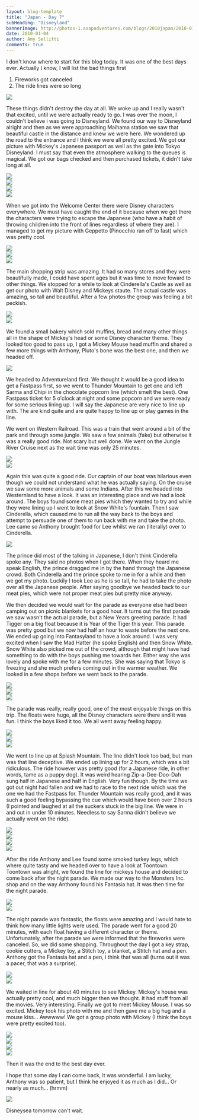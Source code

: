 ```yaml
---
layout: blog-template
title: "Japan - Day 7"
subHeading: "Disneyland"
bannerImage: http://photos-1.asapadventures.com/blogs/2010japan/2010-01-04/DSC_0263.JPG_compressed.JPEG
date: 2010-01-04
author: Amy Sellitti
comments: true
---
```


I don't know where to start for this blog today. It was one of the best days ever. Actually I know, I will list the bad things first

1. Fireworks got canceled
2. The ride lines were so long

<div class="center-image"><img src="http://photos-1.asapadventures.com/blogs/2010japan/2010-01-04/DSC_0238.JPG_compressed.JPEG" /></div>

These things didn't destroy the day at all. We woke up and I really wasn't that excited, until we were actually ready to go. I was over the moon, I couldn't believe i was going to Disneyland. We found our way to Disneyland alright and then as we were approaching Maihama station we saw that beautiful castle in the distance and knew we were here. We wondered up the road to the entrance and I think we were all pretty excited. We got our picture with Mickey's Japanese passport as well as the gate into Tokyo Disneyland. I must say that even the atmosphere walking to the queues is magical. We got our bags checked and then purchased tickets, it didn't take long at all.

<div class="center-image"><img src="http://photos-1.asapadventures.com/blogs/2010japan/2010-01-04/dscf1064.jpg_compressed.JPEG" /></div>
<div class="center-image"><img src="http://photos-1.asapadventures.com/blogs/2010japan/2010-01-04/dscf1070.jpg_compressed.JPEG" /></div>
<div class="center-image"><img src="http://photos-1.asapadventures.com/blogs/2010japan/2010-01-04/dscf1080.jpg_compressed.JPEG" /></div>
<div class="center-image"><img src="http://photos-1.asapadventures.com/blogs/2010japan/2010-01-04/P1040517.JPG_compressed.JPEG" /></div>

When we got into the Welcome Center there were Disney characters everywhere. We must have caught the end of it because when we got there the characters were trying to escape the Japanese (who have a habit of throwing children into the front of lines regardless of where they are). I managed to get my picture with Geppetto (Pinocchio ran off to fast) which was pretty cool.

<div class="center-image"><img src="http://photos-1.asapadventures.com/blogs/2010japan/2010-01-04/dscf1083.jpg_compressed.JPEG" /></div>
<div class="center-image"><img src="http://photos-1.asapadventures.com/blogs/2010japan/2010-01-04/dscf1089.jpg_compressed.JPEG" /></div>
<div class="center-image"><img src="http://photos-1.asapadventures.com/blogs/2010japan/2010-01-04/dscf1085.jpg_compressed.JPEG" /></div>

The main shopping strip was amazing. It had so many stores and they were beautifully made, I could have spent ages but it was time to move foward to other things. We stopped for a while to look at Cinderella's Castle as well as get our photo with Walt Disney and Mickeys staute. The actual castle was amazing, so tall and beautiful. After a few photos the group was feeling a bit peckish.

<div class="center-image"><img src="http://photos-1.asapadventures.com/blogs/2010japan/2010-01-04/img_1743.jpg_compressed.JPEG" /></div>
<div class="center-image"><img src="http://photos-1.asapadventures.com/blogs/2010japan/2010-01-04/img_1747.jpg_compressed.JPEG" /></div>

We found a small bakery which sold muffins, bread and many other things all in the shape of Mickey's head or some Disney character theme. They looked too good to pass up, I got a Mickey Mouse head muffin and shared a few more things with Anthony, Pluto's bone was the best one, and then we headed off.

<div class="center-image"><img src="http://photos-1.asapadventures.com/blogs/2010japan/2010-01-04/dscf1096.jpg_compressed.JPEG" /></div>

We headed to Adventureland first. We thought it would be a good idea to get a Fastpass first, so we went to Thunder Mountain to get one and left Sarma and Chipi in the chocolate popcorn line (which smelt the best). One Fastpass ticket for 5 o'clock at night and some popcorn and we were ready for some serious lining up. I will say the Japanese are very nice to line up with. The are kind quite and are quite happy to line up or play games in the line.

We went on Western Railroad. This was a train that went around a bit of the park and through some jungle. We saw a few animals (fake) but otherwise it was a really good ride. Not scary but well done. We went on the Jungle River Cruise next as the wait time was only 25 minutes.

<div class="center-image"><img src="http://photos-1.asapadventures.com/blogs/2010japan/2010-01-04/img_1769.jpg_compressed.JPEG" /></div>
<div class="center-image"><img src="http://photos-1.asapadventures.com/blogs/2010japan/2010-01-04/img_1777.jpg_compressed.JPEG" /></div>

Again this was quite a good ride. Our captain of our boat was hilarious even though we could not understand what he was actually saying. On the cruise we saw some more animals and some Indians. After this we headed into Westernland to have a look. It was an interesting place and we had a look around. The boys found some meat pies which they wanted to try and while they were lining up I went to look at Snow White's fountain. Then I saw Cinderella, which caused me to run all the way back to the boys and attempt to persuade one of them to run back with me and take the photo. Lee came so Anthony brought food for Lee whilst we ran (literally) over to Cinderella.

<div class="center-image"><img src="https://lh3.googleusercontent.com/ta1hZifcpSFnfuxdiYgo8cVpxf5gU_g3OYeQoSVjXlMoxTpm6wuND0XxZa0d9EIB4nLsOJknVlov6_buo-XCHK40qyVyTKOPiWWvSQanG3lYKJkknUTPh2Spu52Q0cxDaMwZUw" /></div>

The prince did most of the talking in Japanese, I don't think Cinderella spoke any. They said no photos when I got there. When they heard me speak English, the prince dragged me in by the hand through the Japanese crowd. Both Cinderella and the prince spoke to me in for a while and then we got my photo. Luckily I took Lee as he is so tall, he had to take the photo over all the Japanese people. After saying goodbye we headed back to our meat pies, which were not proper meat pies but pretty nice anyway.

We then decided we would wait for the parade as everyone else had been camping out on picnic blankets for a good hour. It turns out the first parade we saw wasn't the actual parade, but a New Years greeting parade. It had Tigger on a big float because it is Year of the Tiger this year. This parade was pretty good but we now had half an hour to waste before the next one. We ended up going into Fantasyland to have a look around. I was very excited when I saw the Mad Hatter (he spoke English) and then Snow White. Snow White also picked me out of the crowd, although that might have had something to do with the boys pushing me towards her. Either way she was lovely and spoke with me for a few minutes. She was saying that Tokyo is freezing and she much prefers coming out in the warmer weather. We looked in a few shops before we went back to the parade.

<div class="center-image"><img src="http://photos-1.asapadventures.com/blogs/2010japan/2010-01-04/dscf1168.jpg_compressed.JPEG" /></div>
<div class="center-image"><img src="http://photos-1.asapadventures.com/blogs/2010japan/2010-01-04/dscf1178.jpg_compressed.JPEG" /></div>
<div class="center-image"><img src="http://photos-1.asapadventures.com/blogs/2010japan/2010-01-04/IMG_1240.JPG_compressed.JPEG" /></div>

The parade was really, really good, one of the most enjoyable things on this trip. The floats were huge, all the Disney characters were there and it was fun. I think the boys liked it too. We all went away feeling happy.

<div class="center-image"><img src="http://photos-1.asapadventures.com/blogs/2010japan/2010-01-04/img_2058.jpg_compressed.JPEG" /></div>
<div class="center-image"><img src="http://photos-1.asapadventures.com/blogs/2010japan/2010-01-04/img_1802.jpg_compressed.JPEG" /></div>
<div class="center-image"><img src="http://photos-1.asapadventures.com/blogs/2010japan/2010-01-04/img_1851.jpg_compressed.JPEG" /></div>

We went to line up at Splash Mountain. The line didn't look too bad, but man was that line deceptive. We ended up lining up for 2 hours, which was a bit ridiculous. The ride however was pretty good (for a Japanese ride, in other words, tame as a puppy dog). It was weird hearing Zip-a-Dee-Doo-Dah sung half in Japanese and half in English. Very fun though. By the time we got out night had fallen and we had to race to the next ride which was the one we had the Fastpass for. Thunder Mountain was really good, and it was such a good feeling bypassing the cue which would have been over 2 hours (I pointed and laughed at all the suckers stuck in the big line. We were in and out in under 10 minutes. Needless to say Sarma didn't believe we actually went on the ride).

<div class="center-image"><img src="http://photos-1.asapadventures.com/blogs/2010japan/2010-01-04/img_2102.jpg_compressed.JPEG" /></div>
<div class="center-image"><img src="http://photos-1.asapadventures.com/blogs/2010japan/2010-01-04/img_2093.jpg_compressed.JPEG" /></div>
<div class="center-image"><img src="http://photos-1.asapadventures.com/blogs/2010japan/2010-01-04/img_2088.jpg_compressed.JPEG" /></div>
<div class="center-image"><img src="http://photos-1.asapadventures.com/blogs/2010japan/2010-01-04/img_2089.jpg_compressed.JPEG" /></div>

After the ride Anthony and Lee found some smoked turkey legs, which where quite tasty and we headed over to have a look at Toontown. Toontown was alright, we found the line for mickeys house and decided to come back after the night parade. We made our way to the Monsters Inc. shop and on the way Anthony found his Fantasia hat. It was then time for the night parade.

<div class="center-image"><img src="http://photos-1.asapadventures.com/blogs/2010japan/2010-01-04/img_2146.jpg_compressed.JPEG" /></div>
<div class="center-image"><img src="http://photos-1.asapadventures.com/blogs/2010japan/2010-01-04/IMG_5072.JPG_compressed.JPEG" /></div>

The night parade was fantastic, the floats were amazing and I would hate to think how many little lights were used. The parade went for a good 20 minutes, with each float having a different character or theme. Unfortunately, after the parade we were informed that the fireworks were canceled. So, we did some shopping. Throughout the day I got a key strap, cookie cutters, a Mickey toy, a Stitch toy, a blanket, a Stitch hat and a pen. Anthony got the Fantasia hat and a pen, i think that was all (turns out it was a pacer, that was a surprise).

<div class="center-image"><img src="http://photos-1.asapadventures.com/blogs/2010japan/2010-01-04/img_2174.jpg_compressed.JPEG" /></div>
<div class="center-image"><img src="http://photos-1.asapadventures.com/blogs/2010japan/2010-01-04/img_2242.jpg_compressed.JPEG" /></div>

We waited in line for about 40 minutes to see Mickey. Mickey's house was actually pretty cool, and much bigger then we thought. It had stuff from all the movies. Very interesting. Finally we got to meet Mickey Mouse. I was so excited. Mickey took his photo with me and then gave me a big hug and a mouse kiss... Awwwww! We got a group photo with Mickey (I think the boys were pretty excited too).

<div class="center-image"><img src="http://photos-1.asapadventures.com/blogs/2010japan/2010-01-04/img_2768.jpg_compressed.JPEG" /></div>
<div class="center-image"><img src="http://photos-1.asapadventures.com/blogs/2010japan/2010-01-04/img_2769.jpg_compressed.JPEG" /></div>
<div class="center-image"><img src="http://photos-1.asapadventures.com/blogs/2010japan/2010-01-04/DSC_0487.JPG_compressed.JPEG" /></div>
<div class="center-image"><img src="http://photos-1.asapadventures.com/blogs/2010japan/2010-01-04/DSC_0494.JPG_compressed.JPEG" /></div>

Then it was the end to the best day ever.

I hope that some day I can come back, it was wonderful. I am lucky, Anthony was so patient, but I think he enjoyed it as much as I did... Or nearly as much... (hrmm)

<div class="center-image"><img src="http://photos-1.asapadventures.com/blogs/2010japan/2010-01-04/DSC_0496.JPG_compressed.JPEG" /></div>

Disneysea tomorrow can't wait.
